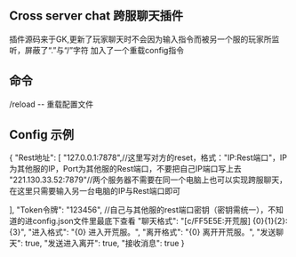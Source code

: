 ## Cross server chat 跨服聊天插件

插件源码来于GK,更新了玩家聊天时不会因为输入指令而被另一个服的玩家所监听，屏蔽了“.”与“/”字符
加入了一个重载config指令

## 命令
/reload -- 重载配置文件

## Config 示例

{
  "Rest地址": [
    "127.0.0.1:7878",//这里写对方的reset，格式："IP:Rest端口"，IP为其他服的IP，Port为其他服的Rest端口，不要把自己IP端口写上去
    "221.130.33.52:7879"//两个服务器不需要在同一个电脑上也可以实现跨服聊天，在这里只需要输入另一台电脑的IP与Rest端口即可
  
  ],
  "Token令牌": "123456", //自己与其他服的rest端口密钥（密钥需统一），不知道的进config.json文件里最底下查看
  "聊天格式": "[c/FF5E5E:开荒服] {0}{1}{2}: {3}",
  "进入格式": "{0} 进入开荒服。",
  "离开格式": "{0} 离开开荒服。",
  "发送聊天": true,
  "发送进入离开": true,
  "接收消息": true
}
